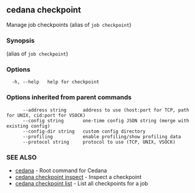 ## cedana checkpoint

Manage job checkpoints (alias of `job checkpoint`)

### Synopsis

 (alias of `job checkpoint`)

### Options

```
  -h, --help   help for checkpoint
```

### Options inherited from parent commands

```
      --address string      address to use (host:port for TCP, path for UNIX, cid:port for VSOCK)
      --config string       one-time config JSON string (merge with existing config)
      --config-dir string   custom config directory
      --profiling           enable profiling/show profiling data
      --protocol string     protocol to use (TCP, UNIX, VSOCK)
```

### SEE ALSO

* [cedana](cedana.md)	 - Root command for Cedana
* [cedana checkpoint inspect](cedana_checkpoint_inspect.md)	 - Inspect a checkpoint
* [cedana checkpoint list](cedana_checkpoint_list.md)	 - List all checkpoints for a job

